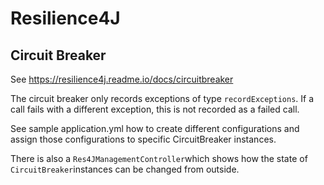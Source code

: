 # Resilience4J

## Circuit Breaker

See https://resilience4j.readme.io/docs/circuitbreaker

The circuit breaker only records exceptions of type `recordExceptions`. If a call fails with a different exception, this is not recorded as a failed call.

See sample application.yml how to create different configurations and assign those configurations to specific CircuitBreaker instances.

There is also a `Res4JManagementController`which shows how the state of `CircuitBreaker`instances can be changed from outside.

	